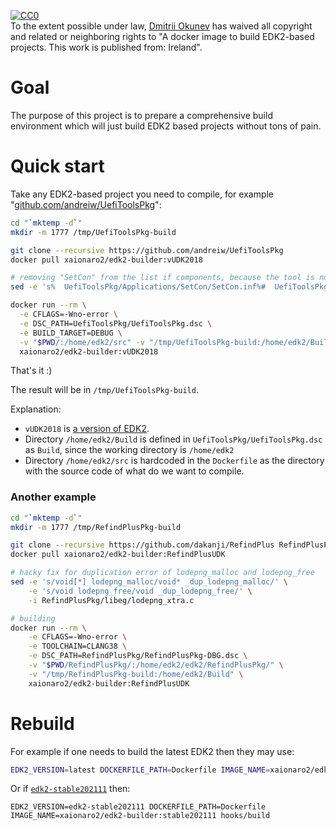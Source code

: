 <p xmlns:dct="http://purl.org/dc/terms/" xmlns:vcard="http://www.w3.org/2001/vcard-rdf/3.0#">
  <a rel="license"
     href="http://creativecommons.org/publicdomain/zero/1.0/">
    <img src="http://i.creativecommons.org/p/zero/1.0/88x31.png" style="border-style: none;" alt="CC0" />
  </a>
  <br />
  To the extent possible under law,
  <a rel="dct:publisher"
     href="https://github.com/xaionaro/">
    <span property="dct:title">Dmitrii Okunev</span></a>
  has waived all copyright and related or neighboring rights to
  "<span property="dct:title">A docker image to build EDK2-based projects</span>.
This work is published from:
<span property="vcard:Country" datatype="dct:ISO3166"
      content="IE" about="https://github.com/xaionaro/edk2-builder-docker">
  Ireland</span>".
</p>

# Goal

The purpose of this project is to prepare a comprehensive build environment which will just build EDK2 based projects without tons of pain.

# Quick start

Take any EDK2-based project you need to compile, for example "[github.com/andreiw/UefiToolsPkg](https://github.com/andreiw/UefiToolsPkg)":
```sh
cd "`mktemp -d`"
mkdir -m 1777 /tmp/UefiToolsPkg-build

git clone --recursive https://github.com/andreiw/UefiToolsPkg
docker pull xaionaro2/edk2-builder:vUDK2018

# removing "SetCon" from the list if components, because the tool is not buildable
sed -e 's%  UefiToolsPkg/Applications/SetCon/SetCon.inf%#  UefiToolsPkg/Applications/SetCon/SetCon.inf%' -i UefiToolsPkg/UefiToolsPkg.dsc

docker run --rm \
  -e CFLAGS=-Wno-error \
  -e DSC_PATH=UefiToolsPkg/UefiToolsPkg.dsc \
  -e BUILD_TARGET=DEBUG \
  -v "$PWD/:/home/edk2/src" -v "/tmp/UefiToolsPkg-build:/home/edk2/Build" \
  xaionaro2/edk2-builder:vUDK2018
```
That's it :)

The result will be in `/tmp/UefiToolsPkg-build`.

Explanation:
* `vUDK2018` is [a version of EDK2](https://github.com/tianocore/edk2/tags).
* Directory `/home/edk2/Build` is defined in `UefiToolsPkg/UefiToolsPkg.dsc` as `Build`, since the working directory is `/home/edk2`
* Directory `/home/edk2/src` is hardcoded in the `Dockerfile` as the directory with the source code of what do we want to compile.

### Another example

```sh
cd "`mktemp -d`"
mkdir -m 1777 /tmp/RefindPlusPkg-build

git clone --recursive https://github.com/dakanji/RefindPlus RefindPlusPkg
docker pull xaionaro2/edk2-builder:RefindPlusUDK

# hacky fix for duplication error of lodepng_malloc and lodepng_free
sed -e 's/void[*] lodepng_malloc/void* _dup_lodepng_malloc/' \
    -e 's/void lodepng_free/void _dup_lodepng_free/' \
    -i RefindPlusPkg/libeg/lodepng_xtra.c

# building
docker run --rm \
    -e CFLAGS=-Wno-error \
    -e TOOLCHAIN=CLANG38 \
    -e DSC_PATH=RefindPlusPkg/RefindPlusPkg-DBG.dsc \
    -v "$PWD/RefindPlusPkg/:/home/edk2/edk2/RefindPlusPkg/" \
    -v "/tmp/RefindPlusPkg-build:/home/edk2/Build" \
    xaionaro2/edk2-builder:RefindPlusUDK
```

# Rebuild

For example if one needs to build the latest EDK2 then they may use:
```sh
EDK2_VERSION=latest DOCKERFILE_PATH=Dockerfile IMAGE_NAME=xaionaro2/edk2-builder:latest hooks/build
```

Or if [`edk2-stable202111`](https://github.com/tianocore/edk2/tags) then:
```
EDK2_VERSION=edk2-stable202111 DOCKERFILE_PATH=Dockerfile IMAGE_NAME=xaionaro2/edk2-builder:stable202111 hooks/build
```

